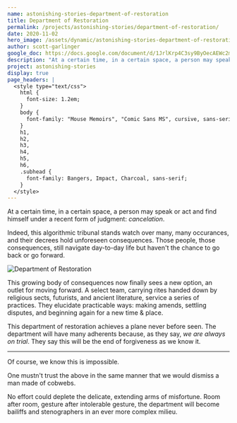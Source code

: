 ```yaml
---
name: astonishing-stories-department-of-restoration
title: Department of Restoration
permalink: /projects/astonishing-stories/department-of-restoration/
date: 2020-11-02
hero_image: /assets/dynamic/astonishing-stories-department-of-restoration.jpg
author: scott-garlinger
google_doc: https://docs.google.com/document/d/1JrlKrp4C3sy9ByOecAEWc2mxnoodvM5PWVAqpGVFhVY/edit
description: "At a certain time, in a certain space, a person may speak or act and find himself under a recent form of judgment: cancelation."
project: astonishing-stories
display: true
page_headers: |
  <style type="text/css">
    html {
      font-size: 1.2em;
    }
    body {
      font-family: "Mouse Memoirs", "Comic Sans MS", cursive, sans-serif;
    }
    h1,
    h2,
    h3,
    h4,
    h5,
    h6,
    .subhead {
      font-family: Bangers, Impact, Charcoal, sans-serif;
    }
  </style>
---
```

At a certain time, in a certain space, a person may speak or act and find himself under a recent form of judgment: _cancelation_.

Indeed, this algorithmic tribunal stands watch over many, many occurances, and their decrees hold unforeseen consequences. Those people, those consequences, still navigate day-to-day life but haven't the chance to go back or go forward.

<img
  src="{{ page.hero_image }}"
  alt="Department of Restoration"
  class="fn mw-100 fr-m ml4-m mr2-m mt1-m mb2-m mw5-m fr-l ml4-l mr1-l mt2-l mb2-l mw6-l" />

This growing body of consequences now finally sees a new option, an outlet for moving forward. A select team, carrying rites handed down by religious sects, futurists, and ancient literature, service a series of practices. They elucidate practicable ways: making amends, settling disputes, and beginning again for a new time & place.

This department of restoration achieves a plane never before seen. The department will have many adherents because, as they say, _we are always on trial_. They say this will be the end of forgiveness as we know it.

* * *

Of course, we know this is impossible.

One mustn't trust the above in the same manner that we would dismiss a man made of cobwebs.

No effort could deplete the delicate, extending arms of misfortune. Room after room, gesture after intolerable gesture, the department will become bailiffs and stenographers in an ever more complex milieu.
